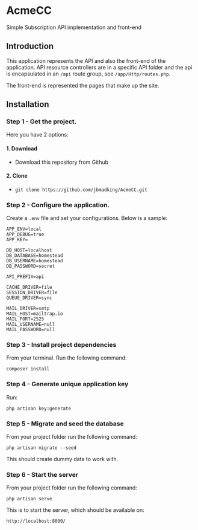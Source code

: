 # AcmeCC
Simple Subscription API implementation and front-end

## Introduction
This application represents the API and also the front-end of the application.
API resource controllers are in a specific API folder and the api is encapsulated
in an ``/api`` route group, see ``/app/Http/routes.php``.

The front-end is represented the pages that make up the site. 

## Installation

### Step 1 - Get the project.
Here you have 2 options:
#### 1. Download 
  - Download this repository from Github

#### 2. Clone
  - ``git clone https://github.com/jbmadking/AcmeCC.git``
  
### Step 2 - Configure the application.
Create a ``.env`` file and set your configurations. 
Below is a sample:
```
APP_ENV=local
APP_DEBUG=true
APP_KEY=

DB_HOST=localhost
DB_DATABASE=homestead
DB_USERNAME=homestead
DB_PASSWORD=secret

API_PREFIX=api

CACHE_DRIVER=file
SESSION_DRIVER=file
QUEUE_DRIVER=sync

MAIL_DRIVER=smtp
MAIL_HOST=mailtrap.io
MAIL_PORT=2525
MAIL_USERNAME=null
MAIL_PASSWORD=null
```

### Step 3 - Install project dependencies
From your terminal. Run the following command:
```
composer install
```
 
### Step 4 - Generate unique application key
Run:
```
php artisan key:generate 
``` 

### Step 5 - Migrate and seed the database
From your project folder run the following command:
```
php artisan migrate --seed
```
This should create dummy data to work with.

### Step 6 - Start the server
From your project folder run the following command:
```
php artisan serve
```
This is to start the server, which should be available on: 
```
http://localhost:8000/
```
